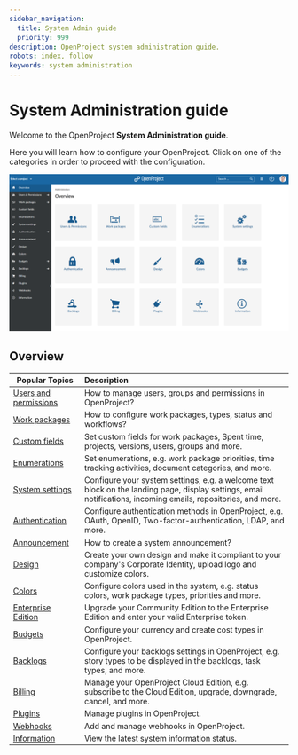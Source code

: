 ```yaml
---
sidebar_navigation:
  title: System Admin guide
  priority: 999
description: OpenProject system administration guide.
robots: index, follow
keywords: system administration
---
```

# System Administration guide

Welcome to the OpenProject **System Administration guide**.

Here you will learn how to configure your OpenProject. Click on one of the categories in order to proceed with the configuration.

![System administration](image-20200115143956118.png)

## Overview

| Popular Topics                                   | Description                                                  |
| ------------------------------------------------ | :----------------------------------------------------------- |
| [Users and permissions](./users-permissions)     | How to manage users, groups and permissions in OpenProject?  |
| [Work packages](./manage-work-packages)          | How to configure work packages, types, status and workflows? |
| [Custom fields](./custom-fields)                 | Set custom fields for work packages, Spent time, projects, versions, users, groups and more. |
| [Enumerations](./enumerations)                   | Set enumerations, e.g. work package priorities, time tracking activities, document categories, and more. |
| [System settings](./ssytem-settings)             | Configure your system settings, e.g. a welcome text block on the landing page, display settings, email notifications, incoming emails, repositories, and more. |
| [Authentication](./authentication)               | Configure authentication methods in OpenProject, e.g. OAuth, OpenID, Two-factor-authentication, LDAP, and more. |
| [Announcement](./announcement)                   | How to create a system announcement?                         |
| [Design](./design)                               | Create your own design and make it compliant to your company's Corporate Identity, upload logo and customize colors. |
| [Colors](./colors)                               | Configure colors used in the system, e.g. status colors, work package types, priorities and more. |
| [Enterprise Edition](./enterprise-edition-guide) | Upgrade your Community Edition to the Enterprise Edition and enter your valid Enterprise token. |
| [Budgets](./budgets)                             | Configure your currency and create cost types in OpenProject. |
| [Backlogs](./backlogs)                           | Configure your backlogs settings in OpenProject, e.g. story types to be displayed in the backlogs, task types, and more. |
| [Billing](./cloud-edition-guide)                 | Manage your OpenProject Cloud Edition, e.g. subscribe to the Cloud Edition, upgrade, downgrade, cancel, and more. |
| [Plugins](./plugins)                             | Manage plugins in OpenProject.                               |
| [Webhooks](./webhooks)                           | Add and manage webhooks in OpenProject.                      |
| [Information](information)                       | View the latest system information status.                   |

